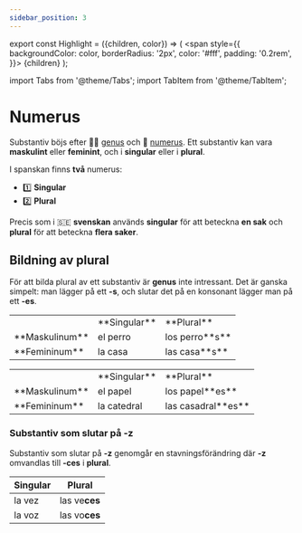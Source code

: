 ```yaml
---
sidebar_position: 3
---
```


export const Highlight = ({children, color}) => (
  <span
    style={{
      backgroundColor: color,
      borderRadius: '2px',
      color: '#fff',
      padding: '0.2rem',
    }}>
    {children}
  </span>
);

import Tabs from '@theme/Tabs';
import TabItem from '@theme/TabItem';

# <Highlight color="var(--highlight)">Numerus</Highlight>

Substantiv böjs efter 👱‍♀️ [genus](/docs/Substantiv/Genus) och 🔢 [numerus](/docs/Substantiv/Numerus). Ett substantiv kan vara **maskulint** eller **feminint**, och i **singular** eller i **plural**.

I spanskan finns **två** numerus:

- 1️⃣ **Singular**
- 2️⃣ **Plural**

Precis som i 🇸🇪 **svenskan** används **singular** för att beteckna **en sak** och **plural** för att beteckna **flera saker**.

## <Highlight color="#ff4802">Bildning av plural</Highlight>

För att bilda plural av ett substantiv är **genus** inte intressant. Det är ganska simpelt: man lägger på ett **-s**, och slutar det på en konsonant lägger man på ett **-es**.

<Tabs>
  <TabItem value="vokal" label="Vokal" default>
<table>
  <tbody>
    <tr>
      <td> </td>
      <td>**Singular**</td>
      <td>**Plural**</td>
    </tr>
    <tr>
      <td>**Maskulinum**</td>
      <td> el perro</td>
      <td> los perro**s**</td>
    </tr>
      <td>**Femininum**</td>
      <td> la casa</td>
      <td> las casa**s**</td>
  </tbody>
</table>
  </TabItem>
  <TabItem value="konsonant" label="Konsonant">
<table>
  <tbody>
    <tr>
      <td> </td>
      <td>**Singular**</td>
      <td>**Plural**</td>
    </tr>
    <tr>
      <td>**Maskulinum**</td>
      <td> el papel</td>
      <td> los papel**es**</td>
    </tr>
      <td>**Femininum**</td>
      <td> la catedral</td>
      <td> las casadral**es**</td>
  </tbody>
</table>
  </TabItem>
</Tabs>

### <Highlight color="#ff4802">Substantiv som slutar på -z</Highlight>

Substantiv som slutar på **-z** genomgår en stavningsförändring där **-z** omvandlas till **-ces** i **plural**.

| Singular | Plural          |
| -------- | --------------- |
| la vez    | las ve**ces**     |
| la voz    | las vo**ces**  |  